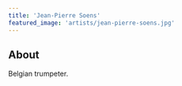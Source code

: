 ```yaml
---
title: 'Jean-Pierre Soens'
featured_image: 'artists/jean-pierre-soens.jpg'
---
```


## About

Belgian trumpeter.
